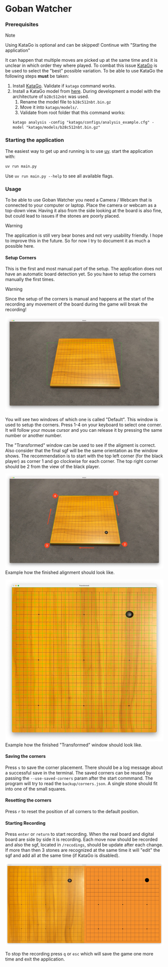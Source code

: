 # Goban Watcher



### Prerequisites
> [!NOTE]
> Using KataGo is optional and can be skipped!
> Continue with "Starting the application"

It can happen that multiple moves are picked up at the same time and it is unclear in which order they where played.
To combat this issue [KataGo](https://github.com/lightvector/KataGo) is be used to select the "best" possible variation.
To be able to use KataGo the following steps **must** be taken:

1. Install [KataGo](https://github.com/lightvector/KataGo). Validate if `katago` command works.
2. Install a KataGo model from [here](https://katagotraining.org/networks/). During development a model with the architecture of `b28c512nbt` was used.
    1. Rename the model file to `b28c512nbt.bin.gz`
    2. Move it into `katago/models/`.
    3. Validate from root folder that this command works:
      ```shell
      katago analysis -config "katago/configs/analysis_example.cfg" -model "katago/models/b28c512nbt.bin.gz"
      ```

### Starting the application
The easiest way to get up and running is to use [uv](https://docs.astral.sh/uv/).
start the application with:
```sh
uv run main.py
```
Use `uv run main.py --help` to see all available flags.

### Usage

To be able to use Goban Watcher you need a Camera / Webcam that is connected to your computer or laptop.
Place the camera or webcam as a top-down view. Having it also from the side looking at the board is also fine, but could
lead to issues if the stones are poorly placed.

> [!WARNING]
> The application is still very bear bones and not very usability friendly.
> I hope to improve this in the future. So for now I try to document it as much a possible here.

#### Setup Corners

This is the first and most manual part of the setup. The application does not have an automatic board detection yet.
So you have to setup the corners manually the first times.

> [!Warning]
> Since the setup of the corners is manual and happens at the start of the recording any movement of the board during the game will break the recording!

![start](/docs/images/001-start.jpeg)

You will see two windows of which one is called "Default". This window is used to setup the corners.
Press 1-4 on your keyboard to select one corner. It will follow your mouse cursor and you can release it by pressing
the same number or another number.


The "Transformed" window can be used to see if the aligment is correct. Also consider that the final sgf will be the same orientation as the window shows. The recommendation is to start with the top left corner (for the black player) as corner 1 and go clockwise for each corner. The top right corner should be 2 from the view of the black player.

![setup-corners](/docs/images/002-setup-corners.jpeg)
Example how the finished alignment should look like.

![setup-corners](/docs/images/003-setup-corners-result.jpeg)
Example how the finished "Transformed" window should look like.

#### Saving the corners

Press `s` to save the corner placement. There should be a log message about a successful save in the terminal. The saved corners can be reused by passing the `--use-saved-corners` param after the start commmand. The program will try to read the `backup/corners.json`. A single stone should fit into one of the small squares.

#### Resetting the corners

Press `r` to reset the position of all corners to the default position.

#### Starting Recording

Press `enter` or `return` to start recording. When the real board and digital board are side by side it is recording.
Each move now should be recorded and also the sgf, located in `/recodings`, should be update after each change.
If more than then 3 stones are recognized at the same time it will "edit" the sgf and add all at the same time (if KataGo is disabled).

![recording](/docs/images/004-recording.jpeg)

To stop the recording press `q` or `esc` which will save the game one more time and exit the application.
